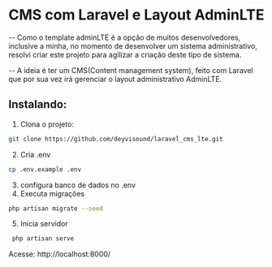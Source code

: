 # CMS com Laravel e Layout AdminLTE

-- Como o template adminLTE é a opção de muitos desenvolvedores, inclusive a minha, no momento de desenvolver um sistema administrativo, resolvi criar este projeto para agilizar a criação deste tipo de sistema. 

-- A ideia é ter um CMS(Content management system), feito com Laravel que por sua vez irá gerenciar o layout administrativo AdminLTE. 

## Instalando: 

1. Clona o projeto: 
```bash
git clone https://github.com/deyvisound/laravel_cms_lte.git
```
2. Cria .env
```bash 
cp .env.example .env 
```
3. configura banco de dados no .env 
4. Executa migrações
```bash 
php artisan migrate --seed 
```
5. Inicia servidor
```bash 
 php artisan serve
```

Acesse: http://localhost:8000/
